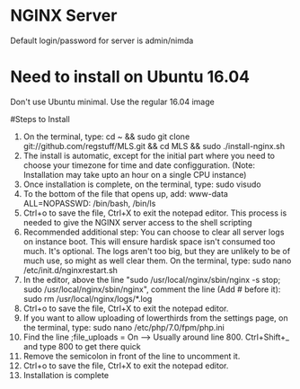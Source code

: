 # NGINX Server

Default login/password for server is admin/nimda

# Need to install on Ubuntu 16.04
Don't use Ubuntu minimal. Use the regular 16.04 image

#Steps to Install
1. On the terminal, type: cd ~ && sudo git clone git://github.com/regstuff/MLS.git && cd MLS && sudo ./install-nginx.sh
2. The install is automatic, except for the initial part where you need to choose your timezone for time and date configguration. (Note: Installation may take upto an hour on a single CPU instance)
3. Once installation is complete, on the terminal, type: sudo visudo 
4. To the bottom of the file that opens up, add: www-data ALL=NOPASSWD: /bin/bash, /bin/ls
5. Ctrl+o to save the file, Ctrl+X to exit the notepad editor. This process is needed to give the NGINX server access to the shell scripting
6. Recommended additional step: You can choose to clear all server logs on instance boot. This will ensure hardisk space isn't consumed too much. It's optional. The logs aren't too big, but they are unlikely to be of much use, so might as well clear them. On the terminal, type: sudo nano /etc/init.d/nginxrestart.sh
7. In the editor, above the line "sudo /usr/local/nginx/sbin/nginx -s stop; sudo /usr/local/nginx/sbin/nginx", comment the line (Add # before it): sudo rm /usr/local/nginx/logs/*.log
8. Ctrl+o to save the file, Ctrl+X to exit the notepad editor.
9. If you want to allow uploading of lowerthirds from the settings page, on the terminal, type: sudo nano /etc/php/7.0/fpm/php.ini
10. Find the line ;file_uploads = On --> Usually around line 800. Ctrl+Shift+_ and type 800 to get there quick
11. Remove the semicolon in front of the line to uncomment it.
12. Ctrl+o to save the file, Ctrl+X to exit the notepad editor.
13. Installation is complete


